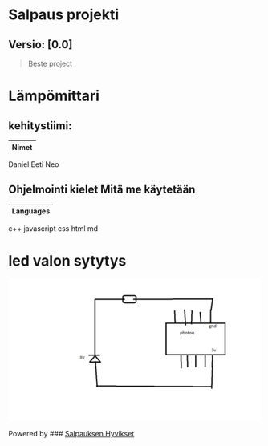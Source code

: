 # Salpaus projekti
## Versio: [0.0]

> Beste project 

# Lämpömittari

## kehitystiimi:
Nimet |
------|
Daniel
Eeti
Neo

## Ohjelmointi kielet Mitä me käytetään

Languages |
----------|
c++
javascript
css
html
md

# led valon sytytys 
![image of kytkentäkaavio](https://raw.githubusercontent.com/DevSalpaus/salpaus/main/kuva.png)



Powered by ### [Salpauksen Hyvikset](https://salpaus.fi)

